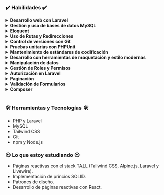 ### ✔️ Habilidades ✔️
<details>
   <summary>
      <strong>
         Desarrollo web con Laravel 
      </strong>
   </summary>
   <p>
      Mi experiencia se ha enfocado en el uso de este framework. Me centro en desarrollar aplicaciones web sólidas y eficientes utilizando el marco de trabajo PHP.
   </p>
</details>

<details>
   <summary>
      <strong>
         Gestión y uso de bases de datos MySQL 
      </strong>
   </summary>
      <p>
      - Configurar, administrar e interactuar con bases de datos MySQL en aplicaciones web.<br>
      - Operaciones CRUD para manipulación de datos.
      </p>
</details>


<details>
<summary><strong>Eloquent </strong></summary>
<p>Uso de Eloquent ORM de Laravel para recuperar y gestionar datos de manera eficiente y coherente.</p>
</details>

<details>
<summary><strong>Uso de Rutas y Redirecciones </strong></summary>
<p>Redirección a rutas específicas después de las operaciones CRUD para navegar por las aplicaciones.</p>
</details>

<details>
<summary><strong>Control de versiones con Git </strong></summary>
<p>Capacidad para colaborar en proyectos, llevar un registro de cambios y trabajar de manera eficiente en equipos de desarrollo.</p>
</details>

<details>
<summary><strong>Pruebas unitarias con PHPUnit </strong></summary>
<p>Compromiso con la calidad del código y capacidad para escribir y ejecutar pruebas en PHP.</p>
</details>

<details>
<summary><strong>Mantenimiento de estándares de codificación </strong></summary>
<p>Uso de php-cs-fixer para el formateo y verificación del código para mantener estándares de codificación y calidad del código.</p>
</details>

<details>
<summary><strong>Desarrollo con herramientas de maquetación y estilo modernas </strong></summary>
<p>Uso del marco de clases y utilidades de Tailwind CSS.</p>
</details>

<details>
<summary><strong>Manipulación de datos </strong></summary>
<p>Gestión de datos con Maatwebsite/Excel para importación y exportación formato de hoja de cálculo.</p>
</details>

<details>
<summary><strong>Gestión de Roles y Permisos </strong></summary>
<p>Diseño y administración de sistemas de autorización con el uso de roles y permisos.</p>
</details>

<details>
<summary><strong>Autorización en Laravel </strong></summary>
<p>Uso de políticas de autorización integradas en Laravel.</p>
</details>

<details>
<summary><strong>Paginación </strong></summary>
<p>Gestión de grandes conjuntos de datos de manera efectiva para mejorar la experiencia del usuario y el rendimiento de las aplicaciones.</p>
</details>

<details>
<summary><strong>Validación de Formularios </strong></summary>
<p>Atención a la seguridad y la calidad del código al validar y procesar datos del usuario, productos y demás.</p>
</details>

<details>
<summary><strong>Composer </strong></summary>
<p>Administración de bibliotecas y paquetes en el entorno de PHP utilizando Composer.</p>
</details></br>


### 🛠 Herramientas y Tecnologías 🛠
- PHP y Laravel
- MySQL
- Tailwind CSS
- Git
- npm y Node.js
   

### 😍 Lo que estoy estudiando 😍
- Páginas reactivas con el stack TALL (Tailwind CSS, Alpine.js, Laravel y Livewire).
- Implementación de princios SOLID.
- Patrones de diseño.
- Desarrollo de páginas reactivas con React.

